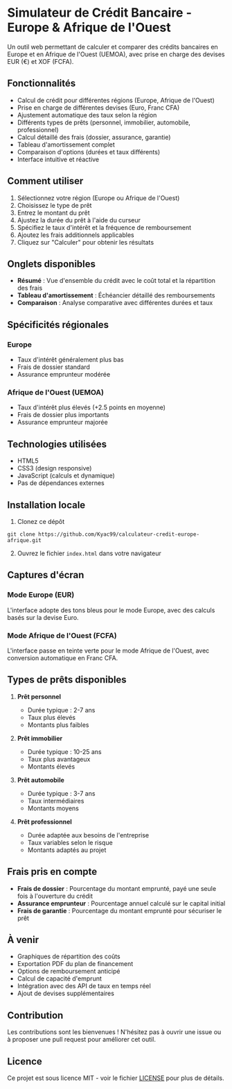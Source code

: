 # Simulateur de Crédit Bancaire - Europe & Afrique de l'Ouest

Un outil web permettant de calculer et comparer des crédits bancaires en Europe et en Afrique de l'Ouest (UEMOA), avec prise en charge des devises EUR (€) et XOF (FCFA).

## Fonctionnalités

- Calcul de crédit pour différentes régions (Europe, Afrique de l'Ouest)
- Prise en charge de différentes devises (Euro, Franc CFA)
- Ajustement automatique des taux selon la région
- Différents types de prêts (personnel, immobilier, automobile, professionnel)
- Calcul détaillé des frais (dossier, assurance, garantie)
- Tableau d'amortissement complet
- Comparaison d'options (durées et taux différents)
- Interface intuitive et réactive

## Comment utiliser

1. Sélectionnez votre région (Europe ou Afrique de l'Ouest)
2. Choisissez le type de prêt
3. Entrez le montant du prêt
4. Ajustez la durée du prêt à l'aide du curseur
5. Spécifiez le taux d'intérêt et la fréquence de remboursement
6. Ajoutez les frais additionnels applicables
7. Cliquez sur "Calculer" pour obtenir les résultats

## Onglets disponibles

- **Résumé** : Vue d'ensemble du crédit avec le coût total et la répartition des frais
- **Tableau d'amortissement** : Échéancier détaillé des remboursements
- **Comparaison** : Analyse comparative avec différentes durées et taux

## Spécificités régionales

### Europe
- Taux d'intérêt généralement plus bas
- Frais de dossier standard
- Assurance emprunteur modérée

### Afrique de l'Ouest (UEMOA)
- Taux d'intérêt plus élevés (+2.5 points en moyenne)
- Frais de dossier plus importants
- Assurance emprunteur majorée

## Technologies utilisées

- HTML5
- CSS3 (design responsive)
- JavaScript (calculs et dynamique)
- Pas de dépendances externes

## Installation locale

1. Clonez ce dépôt
```
git clone https://github.com/Kyac99/calculateur-credit-europe-afrique.git
```
2. Ouvrez le fichier `index.html` dans votre navigateur

## Captures d'écran

### Mode Europe (EUR)
L'interface adopte des tons bleus pour le mode Europe, avec des calculs basés sur la devise Euro.

### Mode Afrique de l'Ouest (FCFA)
L'interface passe en teinte verte pour le mode Afrique de l'Ouest, avec conversion automatique en Franc CFA.

## Types de prêts disponibles

1. **Prêt personnel**
   - Durée typique : 2-7 ans
   - Taux plus élevés
   - Montants plus faibles

2. **Prêt immobilier**
   - Durée typique : 10-25 ans
   - Taux plus avantageux
   - Montants élevés

3. **Prêt automobile**
   - Durée typique : 3-7 ans
   - Taux intermédiaires
   - Montants moyens

4. **Prêt professionnel**
   - Durée adaptée aux besoins de l'entreprise
   - Taux variables selon le risque
   - Montants adaptés au projet

## Frais pris en compte

- **Frais de dossier** : Pourcentage du montant emprunté, payé une seule fois à l'ouverture du crédit
- **Assurance emprunteur** : Pourcentage annuel calculé sur le capital initial
- **Frais de garantie** : Pourcentage du montant emprunté pour sécuriser le prêt

## À venir

- Graphiques de répartition des coûts
- Exportation PDF du plan de financement
- Options de remboursement anticipé
- Calcul de capacité d'emprunt
- Intégration avec des API de taux en temps réel
- Ajout de devises supplémentaires

## Contribution

Les contributions sont les bienvenues ! N'hésitez pas à ouvrir une issue ou à proposer une pull request pour améliorer cet outil.

## Licence

Ce projet est sous licence MIT - voir le fichier [LICENSE](LICENSE) pour plus de détails.
